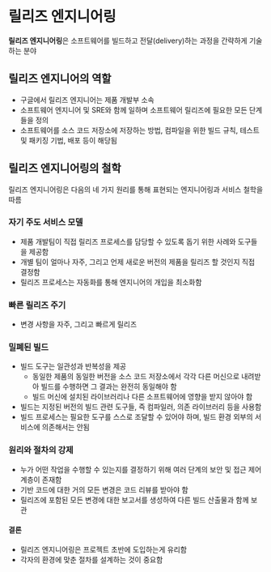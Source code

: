 # 릴리즈 엔지니어링

**릴리즈 엔지니어링**은 소프트웨어를 빌드하고 전달(delivery)하는 과정을 간략하게 기술하는 분야

## 릴리즈 엔지니어의 역할

* 구글에서 릴리즈 엔지니어는 제품 개발부 소속
* 소프트웨어 엔지니어 및 SRE와 함께 일하며 소프트웨어 릴리즈에 필요한 모든 단계들을 정의
* 소프트웨어를 소스 코드 저장소에 저장하는 방법, 컴파일을 위한 빌드 규칙, 테스트 및 패키징 기법, 배포 등이 해당됨

## 릴리즈 엔지니어링의 철학

릴리즈 엔지니어링은 다음의 네 가지 원리를 통해 표현되는 엔지니어링과 서비스 철학을 따름

### 자기 주도 서비스 모델

* 제품 개발팀이 직접 릴리즈 프로세스를 담당할 수 있도록 돕기 위한 사례와 도구들을 제공함
* 개별 팀이 얼마나 자주, 그리고 언제 새로운 버전의 제품을 릴리즈 할 것인지 직접 결정함
* 릴리즈 프로세스는 자동화를 통해 엔지니어의 개입을 최소화함

### 빠른 릴리즈 주기

* 변경 사항을 자주, 그리고 빠르게 릴리즈

### 밀폐된 빌드

* 빌드 도구는 일관성과 반복성을 제공
  * 동일한 제품의 동일한 버전을 소스 코드 저장소에서 각각 다른 머신으로 내려받아 빌드를 수행하면 그 결과는 완전히 동일해야 함
  * 빌드 머신에 설치된 라이브러리나 다른 소프트웨어에 영향을 받지 않아야 함
* 빌드는 지정된 버전의 빌드 관련 도구들, 즉 컴파일러, 의존 라이브러리 등을 사용함
* 빌드 프로세스는 필요한 도구를 스스로 조달할 수 있어야 하며, 빌드 환경 외부의 서비스에 의존해서는 안됨

### 원리와 절차의 강제

* 누가 어떤 작업을 수행할 수 있는지를 결정하기 위해 여러 단계의 보안 및 접근 제어 계층이 존재함
* 기반 코드에 대한 거의 모든 변경은 코드 리뷰를 받아야 함
* 릴리즈에 포함된 모든 변경에 대한 보고서를 생성하여 다른 빌드 산출물과 함께 보관


#### 결론
* 릴리즈 엔지니어링은 프로젝트 초반에 도입하는게 유리함
* 각자의 환경에 맞춘 절차를 설계하는 것이 중요함


